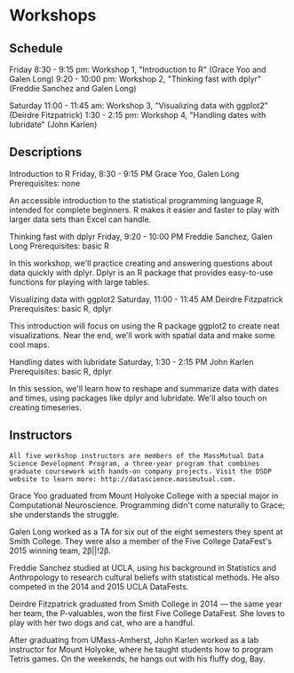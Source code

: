 # Workshops

## Schedule

Friday
8:30 - 9:15 pm: Workshop 1, "Introduction to R" (Grace Yoo and Galen Long)
9:20 - 10:00 pm: Workshop 2, "Thinking fast with dplyr" (Freddie Sanchez and Galen Long)

Saturday
11:00 - 11:45 am: Workshop 3, "Visualizing data with ggplot2" (Deirdre Fitzpatrick)
1:30 - 2:15 pm: Workshop 4, "Handling dates with lubridate" (John Karlen)

## Descriptions

Introduction to R
Friday, 8:30 - 9:15 PM
Grace Yoo, Galen Long
Prerequisites: none

An accessible introduction to the statistical programming language R, intended for complete beginners. R makes it easier and faster to play with larger data sets than Excel can handle.

Thinking fast with dplyr
Friday, 9:20 - 10:00 PM
Freddie Sanchez, Galen Long
Prerequisites: basic R

In this workshop, we'll practice creating and answering questions about data quickly with dplyr. Dplyr is an R package that provides easy-to-use functions for playing with large tables.

Visualizing data with ggplot2
Saturday, 11:00 - 11:45 AM
Deirdre Fitzpatrick
Prerequisites: basic R, dplyr

This introduction will focus on using the R package ggplot2 to create neat visualizations. Near the end, we'll work with spatial data and make some cool maps.

Handling dates with lubridate
Saturday, 1:30 - 2:15 PM
John Karlen
Prerequisites: basic R, dplyr

In this session, we'll learn how to reshape and summarize data with dates and times, using packages like dplyr and lubridate. We'll also touch on creating timeseries.

## Instructors

```
All five workshop instructors are members of the MassMutual Data Science Development Program, a three-year program that combines graduate coursework with hands-on company projects. Visit the DSDP website to learn more: http://datascience.massmutual.com.
```

Grace Yoo graduated from Mount Holyoke College with a special major in Computational Neuroscience. Programming didn't come naturally to Grace; she understands the struggle.

Galen Long worked as a TA for six out of the eight semesters they spent at Smith College. They were also a member of the Five College DataFest's 2015 winning team, 2β||!2β.

Freddie Sanchez studied at UCLA, using his background in Statistics and Anthropology to research cultural beliefs with statistical methods. He also competed in the 2014 and 2015 UCLA DataFests.

Deirdre Fitzpatrick graduated from Smith College in 2014 — the same year her team, the P-valuables, won the first Five College DataFest. She loves to play with her two dogs and cat, who are a handful.

After graduating from UMass-Amherst, John Karlen worked as a lab instructor for Mount Holyoke, where he taught students how to program Tetris games. On the weekends, he hangs out with his fluffy dog, Bay.

